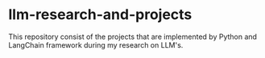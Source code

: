 # llm-research-and-projects
This repository consist of the projects that are implemented by Python and LangChain framework during my research on LLM's.
